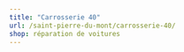 ```yaml
---
title: "Carrosserie 40"
url: /saint-pierre-du-mont/carrosserie-40/
shop: réparation de voitures
---
```

